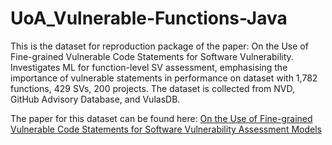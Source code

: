 # UoA_Vulnerable-Functions-Java

This is the dataset for reproduction package of the paper: On the Use of Fine-grained Vulnerable Code Statements for Software Vulnerability. Investigates ML for function-level SV assessment, emphasising the importance of vulnerable statements in performance on dataset with 1,782 functions, 429 SVs, 200 projects. The dataset is collected from NVD, GitHub Advisory Database, and VulasDB.

The paper for this dataset can be found here: [On the Use of Fine-grained Vulnerable Code Statements for Software Vulnerability Assessment Models](https://arxiv.org/abs/2203.08417)
